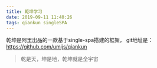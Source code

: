 ```yaml
---
title: 乾坤学习
date: 2019-09-11 11:40:26
tags: qiankun singleSPA
---
```

乾坤是阿里出品的一款基于single-spa搭建的框架，
git地址是：https://github.com/umijs/qiankun
> 乾是天，坤是地，乾坤就是全宇宙

